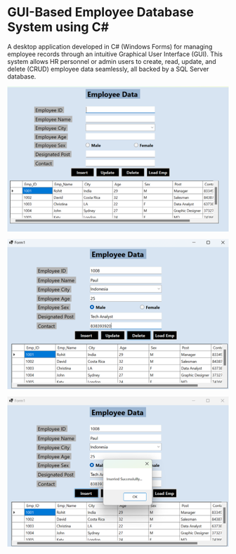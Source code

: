 # GUI-Based Employee Database System using C#

A desktop application developed in C# (Windows Forms) for managing employee records through an intuitive Graphical User Interface (GUI). This system allows HR personnel or admin users to create, read, update, and delete (CRUD) employee data seamlessly, all backed by a SQL Server database.

![Alt Text](https://github.com/KunalVerma12/GUI-guided-Database-using-C-/blob/main/Screenshot%202024-05-17%20231130.png?raw=true)

![Alt Text](https://github.com/KunalVerma12/GUI-guided-Database-using-C-/blob/main/Screenshot%202024-05-18%20201034.png?raw=true)

![Alt Text](https://github.com/KunalVerma12/GUI-guided-Database-using-C-/blob/main/Screenshot%202024-05-18%20201227.png?raw=true)

